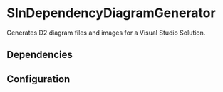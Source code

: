 # SlnDependencyDiagramGenerator
Generates D2 diagram files and images for a Visual Studio Solution.

## Dependencies

## Configuration
